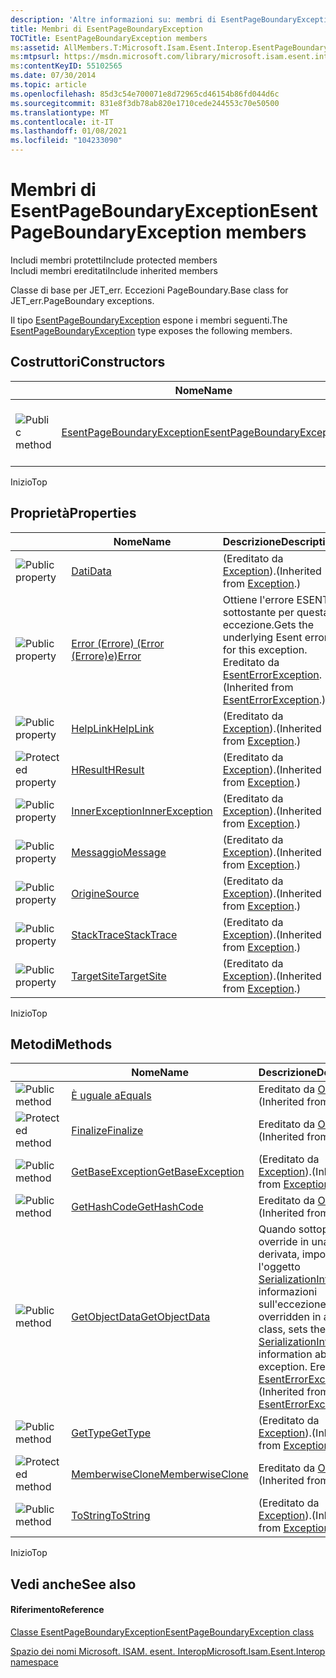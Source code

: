```yaml
---
description: 'Altre informazioni su: membri di EsentPageBoundaryException'
title: Membri di EsentPageBoundaryException
TOCTitle: EsentPageBoundaryException members
ms:assetid: AllMembers.T:Microsoft.Isam.Esent.Interop.EsentPageBoundaryException
ms:mtpsurl: https://msdn.microsoft.com/library/microsoft.isam.esent.interop.esentpageboundaryexception_members(v=EXCHG.10)
ms:contentKeyID: 55102565
ms.date: 07/30/2014
ms.topic: article
ms.openlocfilehash: 85d3c54e700071e8d72965cd46154b86fd044d6c
ms.sourcegitcommit: 831e8f3db78ab820e1710cede244553c70e50500
ms.translationtype: MT
ms.contentlocale: it-IT
ms.lasthandoff: 01/08/2021
ms.locfileid: "104233090"
---
```

# <a name="esentpageboundaryexception-members"></a><span data-ttu-id="89a98-103">Membri di EsentPageBoundaryException</span><span class="sxs-lookup"><span data-stu-id="89a98-103">EsentPageBoundaryException members</span></span>

<span data-ttu-id="89a98-104">Includi membri protetti</span><span class="sxs-lookup"><span data-stu-id="89a98-104">Include protected members</span></span>  
<span data-ttu-id="89a98-105">Includi membri ereditati</span><span class="sxs-lookup"><span data-stu-id="89a98-105">Include inherited members</span></span>  

<span data-ttu-id="89a98-106">Classe di base per JET_err. Eccezioni PageBoundary.</span><span class="sxs-lookup"><span data-stu-id="89a98-106">Base class for JET_err.PageBoundary exceptions.</span></span>

<span data-ttu-id="89a98-107">Il tipo [EsentPageBoundaryException](./esentpageboundaryexception-class.md) espone i membri seguenti.</span><span class="sxs-lookup"><span data-stu-id="89a98-107">The [EsentPageBoundaryException](./esentpageboundaryexception-class.md) type exposes the following members.</span></span>

## <a name="constructors"></a><span data-ttu-id="89a98-108">Costruttori</span><span class="sxs-lookup"><span data-stu-id="89a98-108">Constructors</span></span>

<table>
<thead>
<tr class="header">
<th> </th>
<th><span data-ttu-id="89a98-109">Nome</span><span class="sxs-lookup"><span data-stu-id="89a98-109">Name</span></span></th>
<th><span data-ttu-id="89a98-110">Descrizione</span><span class="sxs-lookup"><span data-stu-id="89a98-110">Description</span></span></th>
</tr>
</thead>
<tbody>
<tr class="odd">
<td><img src="../images/dn292146.pubmethod(exchg.10).gif" title="Metodo pubblico" alt="Public method" /></td>
<td><span data-ttu-id="89a98-112"><a href="dn319773(v=exchg.10).md">EsentPageBoundaryException</a></span><span class="sxs-lookup"><span data-stu-id="89a98-112"><a href="dn319773(v=exchg.10).md">EsentPageBoundaryException</a></span></span></td>
<td><span data-ttu-id="89a98-113">Inizializza una nuova istanza della classe EsentPageBoundaryException.</span><span class="sxs-lookup"><span data-stu-id="89a98-113">Initializes a new instance of the EsentPageBoundaryException class.</span></span></td>
</tr>
</tbody>
</table>


<span data-ttu-id="89a98-114">Inizio</span><span class="sxs-lookup"><span data-stu-id="89a98-114">Top</span></span>

## <a name="properties"></a><span data-ttu-id="89a98-115">Proprietà</span><span class="sxs-lookup"><span data-stu-id="89a98-115">Properties</span></span>

<table>
<thead>
<tr class="header">
<th> </th>
<th><span data-ttu-id="89a98-116">Nome</span><span class="sxs-lookup"><span data-stu-id="89a98-116">Name</span></span></th>
<th><span data-ttu-id="89a98-117">Descrizione</span><span class="sxs-lookup"><span data-stu-id="89a98-117">Description</span></span></th>
</tr>
</thead>
<tbody>
<tr class="odd">
<td><img src="../images/dn292128.pubproperty(exchg.10).gif" title="Proprietà pubblica" alt="Public property" /></td>
<td><span data-ttu-id="89a98-119"><a href="/dotnet/api/system.exception.data#System_Exception_Data">Dati</a></span><span class="sxs-lookup"><span data-stu-id="89a98-119"><a href="/dotnet/api/system.exception.data#System_Exception_Data">Data</a></span></span></td>
<td><span data-ttu-id="89a98-120">(Ereditato da <a href="/dotnet/api/system.exception">Exception</a>).</span><span class="sxs-lookup"><span data-stu-id="89a98-120">(Inherited from <a href="/dotnet/api/system.exception">Exception</a>.)</span></span></td>
</tr>
<tr class="even">
<td><img src="../images/dn292128.pubproperty(exchg.10).gif" title="Proprietà pubblica" alt="Public property" /></td>
<td><span data-ttu-id="89a98-122"><a href="dn274313(v=exchg.10).md">Error (Errore) (Error (Errore)e)</a></span><span class="sxs-lookup"><span data-stu-id="89a98-122"><a href="dn274313(v=exchg.10).md">Error</a></span></span></td>
<td><span data-ttu-id="89a98-123">Ottiene l'errore ESENT sottostante per questa eccezione.</span><span class="sxs-lookup"><span data-stu-id="89a98-123">Gets the underlying Esent error for this exception.</span></span> <span data-ttu-id="89a98-124">Ereditato da <a href="dn274314(v=exchg.10).md">EsentErrorException</a>.</span><span class="sxs-lookup"><span data-stu-id="89a98-124">(Inherited from <a href="dn274314(v=exchg.10).md">EsentErrorException</a>.)</span></span></td>
</tr>
<tr class="odd">
<td><img src="../images/dn292128.pubproperty(exchg.10).gif" title="Proprietà pubblica" alt="Public property" /></td>
<td><span data-ttu-id="89a98-126"><a href="/dotnet/api/system.exception.helplink#System_Exception_HelpLink">HelpLink</a></span><span class="sxs-lookup"><span data-stu-id="89a98-126"><a href="/dotnet/api/system.exception.helplink#System_Exception_HelpLink">HelpLink</a></span></span></td>
<td><span data-ttu-id="89a98-127">(Ereditato da <a href="/dotnet/api/system.exception">Exception</a>).</span><span class="sxs-lookup"><span data-stu-id="89a98-127">(Inherited from <a href="/dotnet/api/system.exception">Exception</a>.)</span></span></td>
</tr>
<tr class="even">
<td><img src="../images/dn292128.protproperty(exchg.10).gif" title="Proprietà protetta." alt="Protected property" /></td>
<td><span data-ttu-id="89a98-129"><a href="/dotnet/api/system.exception.hresult#System_Exception_HResult">HResult</a></span><span class="sxs-lookup"><span data-stu-id="89a98-129"><a href="/dotnet/api/system.exception.hresult#System_Exception_HResult">HResult</a></span></span></td>
<td><span data-ttu-id="89a98-130">(Ereditato da <a href="/dotnet/api/system.exception">Exception</a>).</span><span class="sxs-lookup"><span data-stu-id="89a98-130">(Inherited from <a href="/dotnet/api/system.exception">Exception</a>.)</span></span></td>
</tr>
<tr class="odd">
<td><img src="../images/dn292128.pubproperty(exchg.10).gif" title="Proprietà pubblica" alt="Public property" /></td>
<td><span data-ttu-id="89a98-132"><a href="/dotnet/api/system.exception.innerexception#System_Exception_InnerException">InnerException</a></span><span class="sxs-lookup"><span data-stu-id="89a98-132"><a href="/dotnet/api/system.exception.innerexception#System_Exception_InnerException">InnerException</a></span></span></td>
<td><span data-ttu-id="89a98-133">(Ereditato da <a href="/dotnet/api/system.exception">Exception</a>).</span><span class="sxs-lookup"><span data-stu-id="89a98-133">(Inherited from <a href="/dotnet/api/system.exception">Exception</a>.)</span></span></td>
</tr>
<tr class="even">
<td><img src="../images/dn292128.pubproperty(exchg.10).gif" title="Proprietà pubblica" alt="Public property" /></td>
<td><span data-ttu-id="89a98-135"><a href="/dotnet/api/system.exception.message#System_Exception_Message">Messaggio</a></span><span class="sxs-lookup"><span data-stu-id="89a98-135"><a href="/dotnet/api/system.exception.message#System_Exception_Message">Message</a></span></span></td>
<td><span data-ttu-id="89a98-136">(Ereditato da <a href="/dotnet/api/system.exception">Exception</a>).</span><span class="sxs-lookup"><span data-stu-id="89a98-136">(Inherited from <a href="/dotnet/api/system.exception">Exception</a>.)</span></span></td>
</tr>
<tr class="odd">
<td><img src="../images/dn292128.pubproperty(exchg.10).gif" title="Proprietà pubblica" alt="Public property" /></td>
<td><span data-ttu-id="89a98-138"><a href="/dotnet/api/system.exception.source#System_Exception_Source">Origine</a></span><span class="sxs-lookup"><span data-stu-id="89a98-138"><a href="/dotnet/api/system.exception.source#System_Exception_Source">Source</a></span></span></td>
<td><span data-ttu-id="89a98-139">(Ereditato da <a href="/dotnet/api/system.exception">Exception</a>).</span><span class="sxs-lookup"><span data-stu-id="89a98-139">(Inherited from <a href="/dotnet/api/system.exception">Exception</a>.)</span></span></td>
</tr>
<tr class="even">
<td><img src="../images/dn292128.pubproperty(exchg.10).gif" title="Proprietà pubblica" alt="Public property" /></td>
<td><span data-ttu-id="89a98-141"><a href="/dotnet/api/system.exception.stacktrace#System_Exception_StackTrace">StackTrace</a></span><span class="sxs-lookup"><span data-stu-id="89a98-141"><a href="/dotnet/api/system.exception.stacktrace#System_Exception_StackTrace">StackTrace</a></span></span></td>
<td><span data-ttu-id="89a98-142">(Ereditato da <a href="/dotnet/api/system.exception">Exception</a>).</span><span class="sxs-lookup"><span data-stu-id="89a98-142">(Inherited from <a href="/dotnet/api/system.exception">Exception</a>.)</span></span></td>
</tr>
<tr class="odd">
<td><img src="../images/dn292128.pubproperty(exchg.10).gif" title="Proprietà pubblica" alt="Public property" /></td>
<td><span data-ttu-id="89a98-144"><a href="/dotnet/api/system.exception.targetsite#System_Exception_TargetSite">TargetSite</a></span><span class="sxs-lookup"><span data-stu-id="89a98-144"><a href="/dotnet/api/system.exception.targetsite#System_Exception_TargetSite">TargetSite</a></span></span></td>
<td><span data-ttu-id="89a98-145">(Ereditato da <a href="/dotnet/api/system.exception">Exception</a>).</span><span class="sxs-lookup"><span data-stu-id="89a98-145">(Inherited from <a href="/dotnet/api/system.exception">Exception</a>.)</span></span></td>
</tr>
</tbody>
</table>


<span data-ttu-id="89a98-146">Inizio</span><span class="sxs-lookup"><span data-stu-id="89a98-146">Top</span></span>

## <a name="methods"></a><span data-ttu-id="89a98-147">Metodi</span><span class="sxs-lookup"><span data-stu-id="89a98-147">Methods</span></span>

<table>
<thead>
<tr class="header">
<th> </th>
<th><span data-ttu-id="89a98-148">Nome</span><span class="sxs-lookup"><span data-stu-id="89a98-148">Name</span></span></th>
<th><span data-ttu-id="89a98-149">Descrizione</span><span class="sxs-lookup"><span data-stu-id="89a98-149">Description</span></span></th>
</tr>
</thead>
<tbody>
<tr class="odd">
<td><img src="../images/dn292146.pubmethod(exchg.10).gif" title="Metodo pubblico" alt="Public method" /></td>
<td><span data-ttu-id="89a98-151"><a href="/dotnet/api/system.object.equals#System_Object_Equals_System_Object_">È uguale a</a></span><span class="sxs-lookup"><span data-stu-id="89a98-151"><a href="/dotnet/api/system.object.equals#System_Object_Equals_System_Object_">Equals</a></span></span></td>
<td><span data-ttu-id="89a98-152">Ereditato da <a href="/dotnet/api/system.object">Object</a>.</span><span class="sxs-lookup"><span data-stu-id="89a98-152">(Inherited from <a href="/dotnet/api/system.object">Object</a>.)</span></span></td>
</tr>
<tr class="even">
<td><img src="../images/dn292116.protmethod(exchg.10).gif" title="Metodo protetto" alt="Protected method" /></td>
<td><span data-ttu-id="89a98-154"><a href="/dotnet/api/system.object.finalize#System_Object_Finalize">Finalize</a></span><span class="sxs-lookup"><span data-stu-id="89a98-154"><a href="/dotnet/api/system.object.finalize#System_Object_Finalize">Finalize</a></span></span></td>
<td><span data-ttu-id="89a98-155">Ereditato da <a href="/dotnet/api/system.object">Object</a>.</span><span class="sxs-lookup"><span data-stu-id="89a98-155">(Inherited from <a href="/dotnet/api/system.object">Object</a>.)</span></span></td>
</tr>
<tr class="odd">
<td><img src="../images/dn292146.pubmethod(exchg.10).gif" title="Metodo pubblico" alt="Public method" /></td>
<td><span data-ttu-id="89a98-157"><a href="/dotnet/api/system.exception.getbaseexception#System_Exception_GetBaseException">GetBaseException</a></span><span class="sxs-lookup"><span data-stu-id="89a98-157"><a href="/dotnet/api/system.exception.getbaseexception#System_Exception_GetBaseException">GetBaseException</a></span></span></td>
<td><span data-ttu-id="89a98-158">(Ereditato da <a href="/dotnet/api/system.exception">Exception</a>).</span><span class="sxs-lookup"><span data-stu-id="89a98-158">(Inherited from <a href="/dotnet/api/system.exception">Exception</a>.)</span></span></td>
</tr>
<tr class="even">
<td><img src="../images/dn292146.pubmethod(exchg.10).gif" title="Metodo pubblico" alt="Public method" /></td>
<td><span data-ttu-id="89a98-160"><a href="/dotnet/api/system.object.gethashcode#System_Object_GetHashCode">GetHashCode</a></span><span class="sxs-lookup"><span data-stu-id="89a98-160"><a href="/dotnet/api/system.object.gethashcode#System_Object_GetHashCode">GetHashCode</a></span></span></td>
<td><span data-ttu-id="89a98-161">Ereditato da <a href="/dotnet/api/system.object">Object</a>.</span><span class="sxs-lookup"><span data-stu-id="89a98-161">(Inherited from <a href="/dotnet/api/system.object">Object</a>.)</span></span></td>
</tr>
<tr class="odd">
<td><img src="../images/dn292146.pubmethod(exchg.10).gif" title="Metodo pubblico" alt="Public method" /></td>
<td><span data-ttu-id="89a98-163"><a href="dn334369(v=exchg.10).md">GetObjectData</a></span><span class="sxs-lookup"><span data-stu-id="89a98-163"><a href="dn334369(v=exchg.10).md">GetObjectData</a></span></span></td>
<td><span data-ttu-id="89a98-164">Quando sottoposto a override in una classe derivata, imposta l'oggetto <a href="/dotnet/api/system.runtime.serialization.serializationinfo">SerializationInfo</a> con le informazioni sull'eccezione.</span><span class="sxs-lookup"><span data-stu-id="89a98-164">When overridden in a derived class, sets the <a href="/dotnet/api/system.runtime.serialization.serializationinfo">SerializationInfo</a> with information about the exception.</span></span> <span data-ttu-id="89a98-165">Ereditato da <a href="dn274314(v=exchg.10).md">EsentErrorException</a>.</span><span class="sxs-lookup"><span data-stu-id="89a98-165">(Inherited from <a href="dn274314(v=exchg.10).md">EsentErrorException</a>.)</span></span></td>
</tr>
<tr class="even">
<td><img src="../images/dn292146.pubmethod(exchg.10).gif" title="Metodo pubblico" alt="Public method" /></td>
<td><span data-ttu-id="89a98-167"><a href="/dotnet/api/system.exception.gettype#System_Exception_GetType">GetType</a></span><span class="sxs-lookup"><span data-stu-id="89a98-167"><a href="/dotnet/api/system.exception.gettype#System_Exception_GetType">GetType</a></span></span></td>
<td><span data-ttu-id="89a98-168">(Ereditato da <a href="/dotnet/api/system.exception">Exception</a>).</span><span class="sxs-lookup"><span data-stu-id="89a98-168">(Inherited from <a href="/dotnet/api/system.exception">Exception</a>.)</span></span></td>
</tr>
<tr class="odd">
<td><img src="../images/dn292116.protmethod(exchg.10).gif" title="Metodo protetto" alt="Protected method" /></td>
<td><span data-ttu-id="89a98-170"><a href="/dotnet/api/system.object.memberwiseclone#System_Object_MemberwiseClone">MemberwiseClone</a></span><span class="sxs-lookup"><span data-stu-id="89a98-170"><a href="/dotnet/api/system.object.memberwiseclone#System_Object_MemberwiseClone">MemberwiseClone</a></span></span></td>
<td><span data-ttu-id="89a98-171">Ereditato da <a href="/dotnet/api/system.object">Object</a>.</span><span class="sxs-lookup"><span data-stu-id="89a98-171">(Inherited from <a href="/dotnet/api/system.object">Object</a>.)</span></span></td>
</tr>
<tr class="even">
<td><img src="../images/dn292146.pubmethod(exchg.10).gif" title="Metodo pubblico" alt="Public method" /></td>
<td><span data-ttu-id="89a98-173"><a href="/dotnet/api/system.exception.tostring#System_Exception_ToString">ToString</a></span><span class="sxs-lookup"><span data-stu-id="89a98-173"><a href="/dotnet/api/system.exception.tostring#System_Exception_ToString">ToString</a></span></span></td>
<td><span data-ttu-id="89a98-174">(Ereditato da <a href="/dotnet/api/system.exception">Exception</a>).</span><span class="sxs-lookup"><span data-stu-id="89a98-174">(Inherited from <a href="/dotnet/api/system.exception">Exception</a>.)</span></span></td>
</tr>
</tbody>
</table>


<span data-ttu-id="89a98-175">Inizio</span><span class="sxs-lookup"><span data-stu-id="89a98-175">Top</span></span>

## <a name="see-also"></a><span data-ttu-id="89a98-176">Vedi anche</span><span class="sxs-lookup"><span data-stu-id="89a98-176">See also</span></span>

#### <a name="reference"></a><span data-ttu-id="89a98-177">Riferimento</span><span class="sxs-lookup"><span data-stu-id="89a98-177">Reference</span></span>

[<span data-ttu-id="89a98-178">Classe EsentPageBoundaryException</span><span class="sxs-lookup"><span data-stu-id="89a98-178">EsentPageBoundaryException class</span></span>](./esentpageboundaryexception-class.md)

[<span data-ttu-id="89a98-179">Spazio dei nomi Microsoft. ISAM. esent. Interop</span><span class="sxs-lookup"><span data-stu-id="89a98-179">Microsoft.Isam.Esent.Interop namespace</span></span>](./microsoft.isam.esent.interop-namespace.md)

